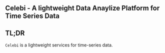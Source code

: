 ## Celebi - A lightweight Data Anaylize Platform for Time Series Data


## TL;DR

`Celebi` is a lightweight services for time-series data.

